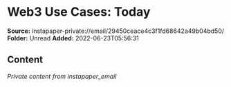 # Web3 Use Cases: Today

**Source:** instapaper-private://email/29450ceace4c3f1fd68642a49b04bd50/
**Folder:** Unread
**Added:** 2022-06-23T05:56:31




## Content
*Private content from instapaper_email*
